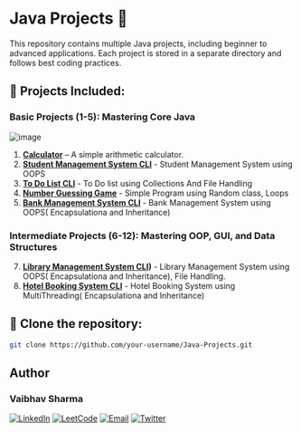 # Java Projects 🚀

This repository contains multiple Java projects, including beginner to advanced applications. Each project is stored in a separate directory and follows best coding practices.

## 📂 Projects Included:
### Basic Projects (1-5): Mastering Core Java
![image](https://github.com/user-attachments/assets/6e98c0cc-eab8-4552-b9fb-6fc124a38fc7)

1. **[Calculator](https://github.com/devftkrshna/Java-Projects/tree/main/1.%20Calculator)** – A simple arithmetic calculator.
2. **[Student Management System CLI](https://github.com/devftkrshna/Java-Projects/tree/main/2.%20Student%20Management%20System%20CLI)** - Student Management System using OOPS
3. **[To Do List CLI](https://github.com/devftkrshna/Java-Projects/tree/main/3.%20To%20Do%20List%20CLI)** - To Do list using Collections And File Handling
4. **[Number Guessing Game](https://github.com/devftkrshna/Java-Projects/tree/main/4.%20Number%20Guessing%20Game)** - Simple Program using Random class, Loops
5. **[Bank Management System CLI](https://github.com/devftkrshna/Java-Projects/tree/main/5.%20Bank%20Management%20System)** - Bank Management System using OOPS( Encapsulationa and Inheritance)

### Intermediate Projects (6-12): Mastering OOP, GUI, and Data Structures
7. **[Library Management System CLI](https://github.com/devftkrshna/Java-Projects/tree/main/6.%20Library%20Management%20System))** - Library Management System using OOPS( Encapsulationa and Inheritance), File Handling.
8. **[Hotel Booking System CLI](https://github.com/devftkrshna/Java-Projects/tree/main/7.%20Hotel%20Management%20System)** - Hotel Booking System using MultiThreading( Encapsulationa and Inheritance)
   
## 🚀 Clone the repository:
   ```bash
   git clone https://github.com/your-username/Java-Projects.git
```
## Author
### **Vaibhav Sharma**
[![LinkedIn](https://img.shields.io/badge/LinkedIn-0A66C2?style=for-the-badge&logo=linkedin&logoColor=white)](https://linkedin.com/in/vaibhavsharma445) [![LeetCode](https://img.shields.io/badge/LeetCode-FFA116?style=for-the-badge&logo=leetcode&logoColor=black)](https://leetcode.com/devft-krshna/) [![Email](https://img.shields.io/badge/Email-D14836?style=for-the-badge&logo=gmail&logoColor=white)](mailto:work.vaibhavsharmaa@gmail.com) [![Twitter](https://img.shields.io/badge/Twitter-1DA1F2?style=for-the-badge&logo=twitter&logoColor=white)](https://twitter.com/devftxkrishna) 
